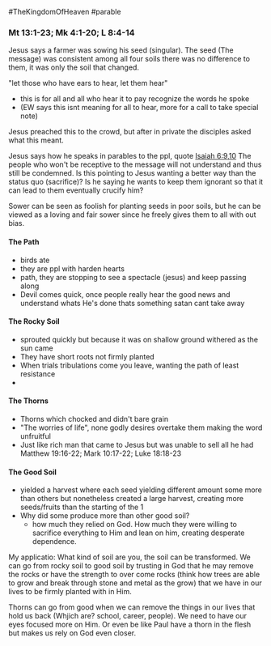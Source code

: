 #TheKingdomOfHeaven
#parable
### Mt 13:1-23; Mk 4:1-20; L 8:4-14

Jesus says a farmer was sowing his seed (singular). 
The seed (The message) was consistent among all four soils there was no difference to them, it was only the soil that changed.

"let those who have ears to hear, let them hear" 
- this is for all and all who hear it to pay recognize the words he spoke
- (EW says this isnt meaning for all to hear, more for a call to take special note)


Jesus preached this to the crowd, but after in private the disciples asked what this meant.

Jesus says how he speaks in parables to the ppl, quote [Isaiah 6:9,10](https://www.bible.com/bible/59/ISA.6.9-10.ESV) The people who won't be receptive to the message will not understand and thus still be condemned. Is this pointing to Jesus wanting a better way than the status quo (sacrifice)? Is he saying he wants to keep them ignorant so that it can lead to them eventually crucify him?

Sower can be seen as foolish for planting seeds in poor soils, but he can be viewed as a loving and fair sower since he freely gives them to all with out bias. 
#### The Path 
- birds ate
- they are ppl with harden hearts 
- path, they are stopping to see a spectacle (jesus) and keep passing along
- Devil comes quick, once people really hear the good news and understand whats He's done thats something satan cant take away
#### The Rocky Soil 
- sprouted quickly but because it was on shallow ground withered as the sun came
- They have short roots not firmly planted 
- When trials tribulations come you leave, wanting the path of least resistance 
- 
#### The Thorns
- Thorns which chocked and didn't bare grain
- "The worries of life", none godly desires overtake them making the word unfruitful 
- Just like rich man that came to Jesus but was unable to sell all he had Matthew 19:16-22; Mark 10:17-22;  Luke 18:18-23
#### The Good Soil 
- yielded a harvest where each seed yielding different amount some more than others but nonetheless created a large harvest, creating more seeds/fruits than the starting of the 1
- Why did some produce more than other good soil?
	- how much they relied on God. How much they were willing to sacrifice everything to Him and lean on him, creating desperate dependence. 



My applicatio:
What kind of soil are you, the soil can be transformed. 
We can go from rocky soil to good soil by trusting in God that he may remove the rocks or have the strength to over come rocks (think how trees are able to grow and break through stone and metal as the grow) that we have in our lives to be firmly planted with in Him. 

Thorns can go from good when we can remove the things in our lives that hold us back (Whjich are? school, career, people). We need to have our eyes focused more on Him. Or even be like Paul have a thorn in the flesh but makes us rely on God even closer. 



